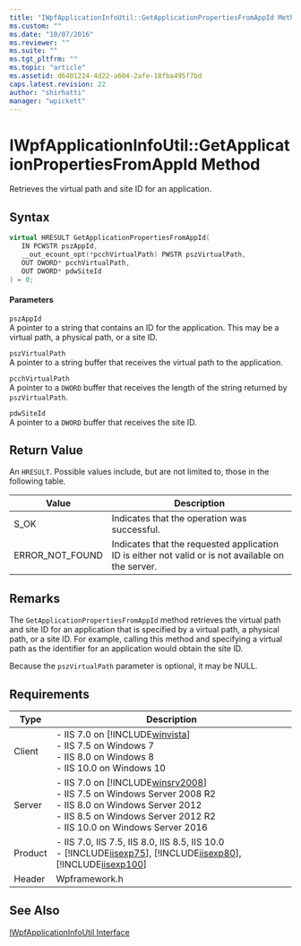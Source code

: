 ```yaml
---
title: "IWpfApplicationInfoUtil::GetApplicationPropertiesFromAppId Method | Microsoft Docs"
ms.custom: ""
ms.date: "10/07/2016"
ms.reviewer: ""
ms.suite: ""
ms.tgt_pltfrm: ""
ms.topic: "article"
ms.assetid: d6401224-4d22-a604-2afe-18fba495f7bd
caps.latest.revision: 22
author: "shirhatti"
manager: "wpickett"
---
```

# IWpfApplicationInfoUtil::GetApplicationPropertiesFromAppId Method
Retrieves the virtual path and site ID for an application.  
  
## Syntax  
  
```cpp  
virtual HRESULT GetApplicationPropertiesFromAppId(  
   IN PCWSTR pszAppId,  
   __out_ecount_opt(*pcchVirtualPath) PWSTR pszVirtualPath,  
   OUT DWORD* pcchVirtualPath,  
   OUT DWORD* pdwSiteId  
) = 0;  
```  
  
#### Parameters  
 `pszAppId`  
 A pointer to a string that contains an ID for the application. This may be a virtual path, a physical path, or a site ID.  
  
 `pszVirtualPath`  
 A pointer to a string buffer that receives the virtual path to the application.  
  
 `pcchVirtualPath`  
 A pointer to a `DWORD` buffer that receives the length of the string returned by `pszVirtualPath`.  
  
 `pdwSiteId`  
 A pointer to a `DWORD` buffer that receives the site ID.  
  
## Return Value  
 An `HRESULT`. Possible values include, but are not limited to, those in the following table.  
  
|Value|Description|  
|-----------|-----------------|  
|S_OK|Indicates that the operation was successful.|  
|ERROR_NOT_FOUND|Indicates that the requested application ID is either not valid or is not available on the server.|  
  
## Remarks  
 The `GetApplicationPropertiesFromAppId` method retrieves the virtual path and site ID for an application that is specified by a virtual path, a physical path, or a site ID. For example, calling this method and specifying a virtual path as the identifier for an application would obtain the site ID.  
  
 Because the `pszVirtualPath` parameter is optional, it may be NULL.  
  
## Requirements  
  
|Type|Description|  
|----------|-----------------|  
|Client|-   IIS 7.0 on [!INCLUDE[winvista](../../wmi-provider/includes/winvista-md.md)]<br />-   IIS 7.5 on Windows 7<br />-   IIS 8.0 on Windows 8<br />-   IIS 10.0 on Windows 10|  
|Server|-   IIS 7.0 on [!INCLUDE[winsrv2008](../../wmi-provider/includes/winsrv2008-md.md)]<br />-   IIS 7.5 on Windows Server 2008 R2<br />-   IIS 8.0 on Windows Server 2012<br />-   IIS 8.5 on Windows Server 2012 R2<br />-   IIS 10.0 on Windows Server 2016|  
|Product|-   IIS 7.0, IIS 7.5, IIS 8.0, IIS 8.5, IIS 10.0<br />-   [!INCLUDE[iisexp75](../../web-development-reference/native-code-api-reference/includes/iisexp75-md.md)], [!INCLUDE[iisexp80](../../web-development-reference/native-code-api-reference/includes/iisexp80-md.md)], [!INCLUDE[iisexp100](../../web-development-reference/native-code-api-reference/includes/iisexp100-md.md)]|  
|Header|Wpframework.h|  
  
## See Also  
 [IWpfApplicationInfoUtil Interface](../../web-development-reference\native-code-api-reference/iwpfapplicationinfoutil-interface.md)